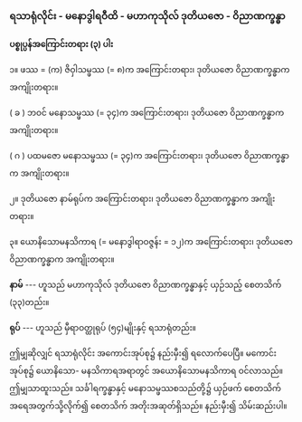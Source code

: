 ### ရသာရုံလိုင်း - မနောဒွါရဝီထိ - မဟာကုသိုလ် ဒုတိယဇော - ဝိညာဏက္ခန္ဓာ

**ပစ္စုပ္ပန်အကြောင်းတရား (၃) ပါး**

၁။ ဖဿ = (က) ဇိဝှါသမ္ဖဿ (= ၈)က အကြောင်းတရား၊ ဒုတိယဇော ဝိညာဏက္ခန္ဓာက အကျိုးတရား။

( ခ ) ဘဝင် မနောသမ္ဖဿ (= ၃၄)က အကြောင်းတရား၊ ဒုတိယဇော ဝိညာဏက္ခန္ဓာက
အကျိုးတရား။

( ဂ ) ပထမဇော မနောသမ္ဖဿ (= ၃၄)က အကြောင်းတရား၊ ဒုတိယဇော ဝိညာဏက္ခန္ဓာက
အကျိုးတရား။

၂။ ဒုတိယဇော နာမ်ရုပ်က အကြောင်းတရား၊ ဒုတိယဇော ဝိညာဏက္ခန္ဓာက အကျိုးတရား။

၃။ ယောနိသောမနသိကာရ (= မနောဒွါရာဝဇ္ဇန်း = ၁၂)က အကြောင်းတရား၊ ဒုတိယဇော ဝိညာဏက္ခန္ဓာက
အကျိုးတရား။

**နာမ်** --- ဟူသည် မဟာကုသိုလ် ဒုတိယဇော ဝိညာဏက္ခန္ဓာနှင့် ယှဉ်သည့် စေတသိက် (၃၃)တည်း။

**ရုပ်** --- ဟူသည် မှီရာဝတ္ထုရုပ် (၅၄)မျိုးနှင့် ရသာရုံတည်း။

ဤမျှဆိုလျှင် ရသာရုံလိုင်း အကောင်းအုပ်စု၌ နည်းမှီး၍ ရလောက်ပေပြီ။ မကောင်းအုပ်စု၌ ယောနိသော-
မနသိကာရအရာတွင် အယောနိသောမနသိကာရ ဝင်လာသည်။ ဤမျှသာထူးသည်။ သင်္ခါရက္ခန္ဓာနှင့်
မနောသမ္ဖဿစသည်တို့၌ ယှဉ်ဖက် စေတသိက် အရေအတွက်သို့လိုက်၍ စေတသိက် အတိုးအဆုတ်ရှိသည်။
နည်းမှီး၍ သိမ်းဆည်းပါ။
